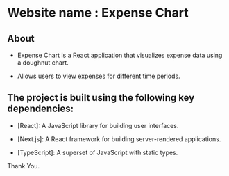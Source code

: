 # Website name : Expense Chart

## About

- Expense Chart is a React application that visualizes expense data using a doughnut chart.

- Allows users to view expenses for different time periods.

## The project is built using the following key dependencies:

- [React]: A JavaScript library for building user interfaces.

- [Next.js]: A React framework for building server-rendered applications.

- [TypeScript]: A superset of JavaScript with static types.

Thank You.
